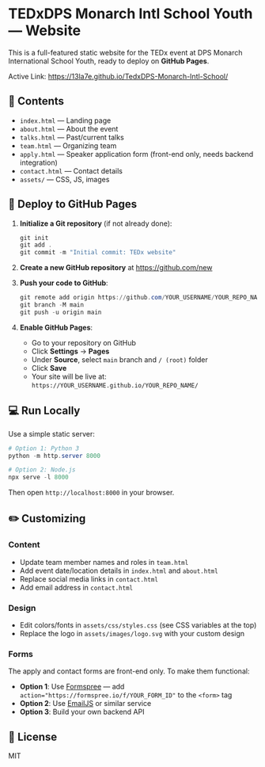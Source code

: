# TEDxDPS Monarch Intl School Youth — Website

This is a full-featured static website for the TEDx event at DPS Monarch International School Youth, ready to deploy on **GitHub Pages**.

Active Link: https://13la7e.github.io/TedxDPS-Monarch-Intl-School/

## 📁 Contents
- `index.html` — Landing page
- `about.html` — About the event
- `talks.html` — Past/current talks
- `team.html` — Organizing team
- `apply.html` — Speaker application form (front-end only, needs backend integration)
- `contact.html` — Contact details
- `assets/` — CSS, JS, images

## 🚀 Deploy to GitHub Pages

1. **Initialize a Git repository** (if not already done):
   ```powershell
   git init
   git add .
   git commit -m "Initial commit: TEDx website"
   ```

2. **Create a new GitHub repository** at https://github.com/new

3. **Push your code to GitHub**:
   ```powershell
   git remote add origin https://github.com/YOUR_USERNAME/YOUR_REPO_NAME.git
   git branch -M main
   git push -u origin main
   ```

4. **Enable GitHub Pages**:
   - Go to your repository on GitHub
   - Click **Settings** → **Pages**
   - Under **Source**, select `main` branch and `/ (root)` folder
   - Click **Save**
   - Your site will be live at: `https://YOUR_USERNAME.github.io/YOUR_REPO_NAME/`

## 💻 Run Locally

Use a simple static server:

```powershell
# Option 1: Python 3
python -m http.server 8000

# Option 2: Node.js
npx serve -l 8000
```

Then open `http://localhost:8000` in your browser.

## ✏️ Customizing

### Content
- Update team member names and roles in `team.html`
- Add event date/location details in `index.html` and `about.html`
- Replace social media links in `contact.html`
- Add email address in `contact.html`

### Design
- Edit colors/fonts in `assets/css/styles.css` (see CSS variables at the top)
- Replace the logo in `assets/images/logo.svg` with your custom design

### Forms
The apply and contact forms are front-end only. To make them functional:
- **Option 1**: Use [Formspree](https://formspree.io/) — add `action="https://formspree.io/f/YOUR_FORM_ID"` to the `<form>` tag
- **Option 2**: Use [EmailJS](https://www.emailjs.com/) or similar service
- **Option 3**: Build your own backend API

## 📝 License
MIT
